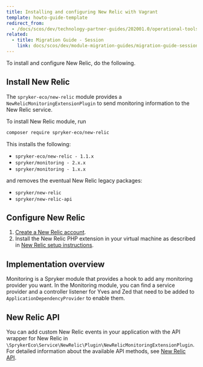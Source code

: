 ```yaml
---
title: Installing and configuring New Relic with Vagrant
template: howto-guide-template
redirect_from:
  - /docs/scos/dev/technology-partner-guides/202001.0/operational-tools-monitoring-legal-etc/new-relic/installing-and-configuring-new-relic���with–vagrant.html
related:
  - title: Migration Guide - Session
    link: docs/scos/dev/module-migration-guides/migration-guide-session.html
---
```


To install and configure New Relic, do the following.

## Install New Relic

The `spryker-eco/new-relic` module provides a `NewRelicMonitoringExtensionPlugin` to send monitoring information to the New Relic service.


To install New Relic module, run
```bash
composer require spryker-eco/new-relic
```
This installs the following:

* `spryker-eco/new-relic - 1.1.x`
* `spryker/monitoring - 2.x.x`
* `spryker/monitoring - 1.x.x`

and removes the eventual New Relic legacy packages:

* `spryker/new-relic`
* `spryker/new-relic-api`


## Configure New Relic

1. [Create a New Relic account](https://newrelic.com/signup).  
2. Install the New Relic PHP extension in your virtual machine as described in [New Relic setup instructions](https://rpm.newrelic.com/accounts/1131235/applications/setup).

## Implementation overview

Monitoring is a Spryker module that provides a hook to add any monitoring provider you want. In the Monitoring module, you can find a service provider and a controller listener for Yves and Zed that need to be added to  `ApplicationDependencyProvider` to enable them.

## New Relic API

You can add custom New Relic events in your application with the API wrapper for New Relic in `\SprykerEco\Service\NewRelic\Plugin\NewRelicMonitoringExtensionPlugin`. For detailed information about the available API methods, see [New Relic API](https://docs.newrelic.com/docs/agents/php-agent/php-agent-api).
